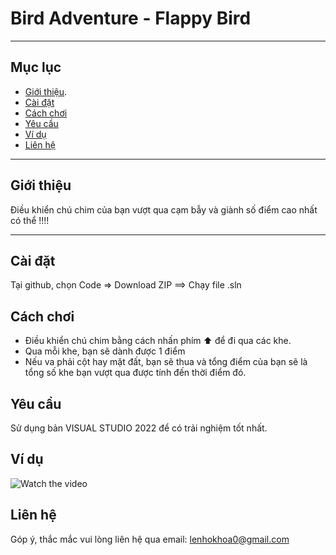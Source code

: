 # Bird Adventure - Flappy Bird


---

## Mục lục

- [Giới thiệu](#giới-thiệu).
- [Cài đặt](#cài-đặt)
- [Cách chơi](#cách-chơi)
- [Yêu cầu](#yêu-cầu)
- [Ví dụ](#ví-dụ)
- [Liên hệ](#liên-hệ)

---

## Giới thiệu

Điều khiển chú chim của bạn vượt qua cạm bẫy và giành số điểm cao nhất có thể !!!!

---

## Cài đặt
Tại github, chọn Code => Download ZIP ==> Chạy file .sln 

## Cách chơi

- Điều khiển chú chim bằng cách nhấn phím ⬆️ để đi qua các khe.
- Qua mỗi khe, bạn sẽ dành được 1 điểm
- Nếu va phải cột hay mặt đất, bạn sẽ thua và tổng điểm của bạn sẽ là tổng số khe bạn vượt qua được tính đến thời điểm đó.
## Yêu cầu

Sử dụng bản VISUAL STUDIO 2022 để có trải nghiệm tốt nhất.

## Ví dụ

![Watch the video]((https://youtu.be/TqyIDx0yZuU))
## Liên hệ

Góp ý, thắc mắc vui lòng liên hệ qua email: lenhokhoa0@gmail.com
